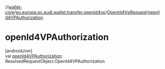 //[wallet-core](../../../index.md)/[eu.europa.ec.eudi.wallet.transfer.openid4vp](../index.md)/[OpenId4VpRequest](index.md)/[openId4VPAuthorization](open-id4-v-p-authorization.md)

# openId4VPAuthorization

[androidJvm]\
val [openId4VPAuthorization](open-id4-v-p-authorization.md): ResolvedRequestObject.OpenId4VPAuthorization

